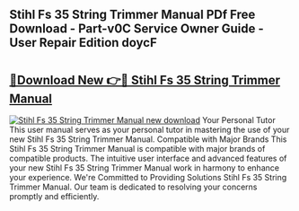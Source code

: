 ## Stihl Fs 35 String Trimmer Manual PDf Free Download - Part-v0C Service Owner Guide - User Repair Edition doycF

# <h2><a href="http://bc53547.oget.top/?id=Stihl+Fs+35+String+Trimmer+Manual">🔗Download New 👉🔴 Stihl Fs 35 String Trimmer Manual</a></h2>

[![Stihl Fs 35 String Trimmer Manual new download](https://i.imgur.com/5g1atiW.png)](http://bc53547.oget.top/?id=Stihl+Fs+35+String+Trimmer+Manual)
Your Personal Tutor This user manual serves as your personal tutor in mastering the use of your new Stihl Fs 35 String Trimmer Manual. Compatible with Major Brands This Stihl Fs 35 String Trimmer Manual is compatible with major brands of compatible products. The intuitive user interface and advanced features of your new Stihl Fs 35 String Trimmer Manual work in harmony to enhance your experience. We're Committed to Providing Solutions Stihl Fs 35 String Trimmer Manual. Our team is dedicated to resolving your concerns promptly and efficiently.
